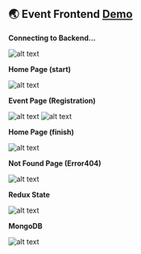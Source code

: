 ## :earth_asia: Event Frontend [Demo](http://event-register-app.herokuapp.com/)

**Connecting to Backend...**

![alt text](https://cdn1.savepice.ru/uploads/2020/3/13/2e0724700d60807ea052e6d26c4c776f-full.png)

**Home Page (start)**

![alt text](https://cdn1.savepice.ru/uploads/2020/3/13/210af61ce92c108d6203ad66f822e3fb-full.png)

**Event Page (Registration)**

![alt text](https://cdn1.savepice.ru/uploads/2020/3/13/650c6e35cccfe5473466d2f9e5da70f2-full.png)
![alt text](https://cdn1.savepice.ru/uploads/2020/3/13/ed294d5863277ea2223ba12eb3d65cc6-full.png)

**Home Page (finish)**

![alt text](https://cdn1.savepice.ru/uploads/2020/3/13/1b1104abf14e4f361b40e201b58fb905-full.png)

**Not Found Page (Error404)**

![alt text](https://cdn1.savepice.ru/uploads/2020/3/13/e0eba51c7e05e22839829c442534a602-full.png)

**Redux State**

![alt text](https://cdn1.savepice.ru/uploads/2020/3/13/3851604609bdfdd22ed66fb8f9a555db-full.png)

**MongoDB**

![alt text](https://cdn1.savepice.ru/uploads/2020/3/13/1397832db55299c46f4600fb547ae7db-full.png)
